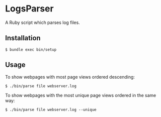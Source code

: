 # LogsParser

A Ruby script which parses log files.

## Installation

    $ bundle exec bin/setup

## Usage

To show webpages with most page views ordered descending:

    $ ./bin/parse file webserver.log

To show webpages with the most unique page views ordered in the same way:

    $ ./bin/parse file webserver.log --unique

